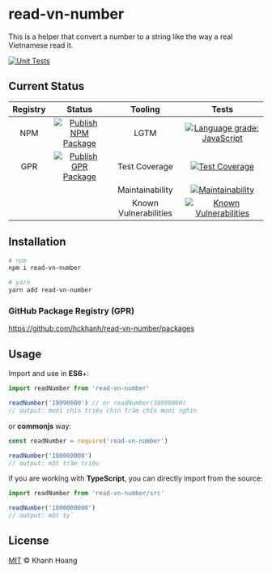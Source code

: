 # read-vn-number

This is a helper that convert a number to a string like the way a real Vietnamese read it.

[![Unit Tests](https://github.com/hckhanh/read-vn-number/workflows/Unit%20Tests/badge.svg)](https://github.com/hckhanh/read-vn-number/actions?query=workflow%3A%22Unit+Tests%22)

## Current Status

| Registry |                                                                                                    Status                                                                                                     |        Tooling        |                                                                                                  Tests                                                                                                   |
| :------: | :-----------------------------------------------------------------------------------------------------------------------------------------------------------------------------------------------------------: | :-------------------: | :------------------------------------------------------------------------------------------------------------------------------------------------------------------------------------------------------: |
|   NPM    | [![Publish NPM Package](https://github.com/hckhanh/read-vn-number/workflows/Publish%20NPM%20Package/badge.svg)](https://github.com/hckhanh/read-vn-number/actions?query=workflow%3A%22Publish+GPR+Package%22) |         LGTM          | [![Language grade: JavaScript](https://img.shields.io/lgtm/grade/javascript/g/hckhanh/read-vn-number.svg?logo=lgtm&logoWidth=18)](https://lgtm.com/projects/g/hckhanh/read-vn-number/context:javascript) |
|   GPR    | [![Publish GPR Package](https://github.com/hckhanh/read-vn-number/workflows/Publish%20GPR%20Package/badge.svg)](https://github.com/hckhanh/read-vn-number/actions?query=workflow%3A%22Publish+NPM+Package%22) |     Test Coverage     |                    [![Test Coverage](https://api.codeclimate.com/v1/badges/c37ac7256141c64434bd/test_coverage)](https://codeclimate.com/github/hckhanh/read-vn-number/test_coverage)                     |
|          |                                                                                                                                                                                                               |    Maintainability    |                 [![Maintainability](https://api.codeclimate.com/v1/badges/c37ac7256141c64434bd/maintainability)](https://codeclimate.com/github/hckhanh/read-vn-number/maintainability)                  |
|          |                                                                                                                                                                                                               | Known Vulnerabilities |       [![Known Vulnerabilities](https://snyk.io/test/github/hckhanh/read-vn-number/badge.svg?targetFile=package.json)](https://snyk.io/test/github/hckhanh/read-vn-number?targetFile=package.json)       |

## Installation

```bash
# npm
npm i read-vn-number

# yarn
yarn add read-vn-number
```

### GitHub Package Registry (GPR)

https://github.com/hckhanh/read-vn-number/packages

## Usage

Import and use in **ES6**+:

```js
import readNumber from 'read-vn-number'

readNumber('19990000') // or readNumber(19990000)
// output: mười chín triệu chín trăm chín mươi nghìn
```

or **commonjs** way:

```js
const readNumber = require('read-vn-number')

readNumber('100000000')
// output: một trăm triệu
```

if you are working with **TypeScript**, you can directly import from the source:

```typescript
import readNumber from 'read-vn-number/src'

readNumber('1000000000')
// output: một tỷ
```

## License

[MIT](LICENSE) © Khanh Hoang
